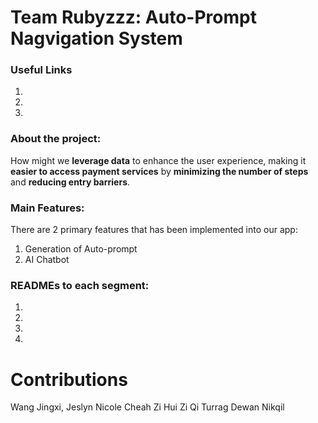 # Team Rubyzzz: Auto-Prompt Nagvigation System 
### Useful Links
1.
2.
3.

### About the project:
How might we **leverage data** to enhance the user experience, making it **easier to access payment services** by **minimizing the number of steps** and **reducing entry barriers**.

### Main Features:
There are 2 primary features that has been implemented into our app:
1. Generation of Auto-prompt
2. AI Chatbot

### READMEs to each segment:
1. 
2. 
3.
4. 

# Contributions
Wang Jingxi, Jeslyn 
Nicole Cheah 
Zi Hui
Zi Qi
Turrag Dewan
Nikqil 
